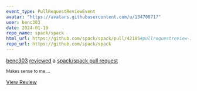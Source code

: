 ```yaml
---
event_type: PullRequestReviewEvent
avatar: "https://avatars.githubusercontent.com/u/13470871?"
user: benc303
date: 2024-01-19
repo_name: spack/spack
html_url: https://github.com/spack/spack/pull/42185#pullrequestreview-1833926681
repo_url: https://github.com/spack/spack
---
```


<a href='https://github.com/benc303' target='_blank'>benc303</a> <a href='https://github.com/spack/spack/pull/42185#pullrequestreview-1833926681' target='_blank'>reviewed</a> a <a href='https://github.com/spack/spack/pull/42185' target='_blank'>spack/spack pull request</a>

<small>Makes sense to me....</small>

<a href='https://github.com/spack/spack/pull/42185#pullrequestreview-1833926681' target='_blank'>View Review</a>